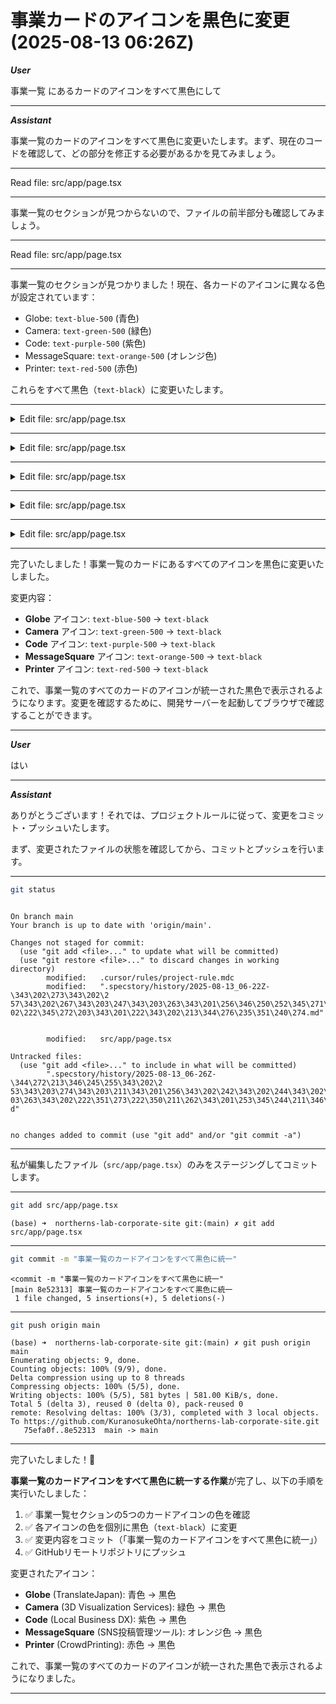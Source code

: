 <!-- Generated by SpecStory -->

# 事業カードのアイコンを黒色に変更 (2025-08-13 06:26Z)

_**User**_

事業一覧
にあるカードのアイコンをすべて黒色にして

---

_**Assistant**_

事業一覧のカードのアイコンをすべて黒色に変更いたします。まず、現在のコードを確認して、どの部分を修正する必要があるかを見てみましょう。


---

Read file: src/app/page.tsx

---

事業一覧のセクションが見つからないので、ファイルの前半部分も確認してみましょう。


---

Read file: src/app/page.tsx

---

事業一覧のセクションが見つかりました！現在、各カードのアイコンに異なる色が設定されています：

- Globe: `text-blue-500` (青色)
- Camera: `text-green-500` (緑色)  
- Code: `text-purple-500` (紫色)
- MessageSquare: `text-orange-500` (オレンジ色)
- Printer: `text-red-500` (赤色)

これらをすべて黒色（`text-black`）に変更いたします。


---

<details><summary>Edit file: src/app/page.tsx</summary>

undefined

**Chunk 1**
Lines added: 1, lines removed: 1

```diff
@@ -103,5 +103,5 @@
                <Card className="bg-white border-2 border-gray-200 hover:scale-105 transition-all duration-300 cursor-pointer">
                  <CardHeader>
-                   <Globe className="h-8 w-8 mb-2 text-blue-500" />
+                   <Globe className="h-8 w-8 mb-2 text-black" />
                    <CardTitle className="text-gray-900">TranslateJapan</CardTitle>
                    <p className="text-sm text-gray-600">多言語コンテンツ制作</p>
```

</details>

---

<details><summary>Edit file: src/app/page.tsx</summary>

undefined

**Chunk 1**
Lines added: 1, lines removed: 1

```diff
@@ -119,5 +119,5 @@
                <Card className="bg-white border-2 border-gray-200 hover:scale-105 transition-all duration-300 cursor-pointer">
                  <CardHeader>
-                   <Camera className="h-8 w-8 mb-2 text-green-500" />
+                   <Camera className="h-8 w-8 mb-2 text-black" />
                    <CardTitle className="text-gray-900">3D Visualization Services</CardTitle>
                    <p className="text-sm text-gray-600">空間の可視化</p>
```

</details>

---

<details><summary>Edit file: src/app/page.tsx</summary>

undefined

**Chunk 1**
Lines added: 1, lines removed: 1

```diff
@@ -135,5 +135,5 @@
                <Card className="bg-white border-2 border-gray-200 hover:scale-105 transition-all duration-300 cursor-pointer">
                  <CardHeader>
-                   <Code className="h-8 w-8 mb-2 text-purple-500" />
+                   <Code className="h-8 w-8 mb-2 text-black" />
                    <CardTitle className="text-gray-900">Local Business DX</CardTitle>
                    <p className="text-sm text-gray-600">地域企業のデジタル化</p>
```

</details>

---

<details><summary>Edit file: src/app/page.tsx</summary>

undefined

**Chunk 1**
Lines added: 1, lines removed: 1

```diff
@@ -151,5 +151,5 @@
                <Card className="bg-white border-2 border-gray-200 hover:scale-105 transition-all duration-300 cursor-pointer">
                  <CardHeader>
-                   <MessageSquare className="h-8 w-8 mb-2 text-orange-500" />
+                   <MessageSquare className="h-8 w-8 mb-2 text-black" />
                    <CardTitle className="text-gray-900">SNS投稿管理ツール</CardTitle>
                    <p className="text-sm text-gray-600">ソーシャルメディア運用効率化</p>
```

</details>

---

<details><summary>Edit file: src/app/page.tsx</summary>

undefined

**Chunk 1**
Lines added: 1, lines removed: 1

```diff
@@ -167,5 +167,5 @@
                <Card className="bg-white border-2 border-gray-200 hover:scale-105 transition-all duration-300 cursor-pointer">
                  <CardHeader>
-                   <Printer className="h-8 w-8 mb-2 text-red-500" />
+                   <Printer className="h-8 w-8 mb-2 text-black" />
                    <CardTitle className="text-gray-900">CrowdPrinting</CardTitle>
                    <p className="text-sm text-gray-600">3Dプリンター印刷代行</p>
```

</details>

---

完了いたしました！事業一覧のカードにあるすべてのアイコンを黒色に変更いたしました。

変更内容：
- **Globe** アイコン: `text-blue-500` → `text-black`
- **Camera** アイコン: `text-green-500` → `text-black`
- **Code** アイコン: `text-purple-500` → `text-black`
- **MessageSquare** アイコン: `text-orange-500` → `text-black`
- **Printer** アイコン: `text-red-500` → `text-black`

これで、事業一覧のすべてのカードのアイコンが統一された黒色で表示されるようになります。変更を確認するために、開発サーバーを起動してブラウザで確認することができます。

---

_**User**_

はい

---

_**Assistant**_

ありがとうございます！それでは、プロジェクトルールに従って、変更をコミット・プッシュいたします。

まず、変更されたファイルの状態を確認してから、コミットとプッシュを行います。


---

```bash
git status
```

```

On branch main
Your branch is up to date with 'origin/main'.

Changes not staged for commit:
  (use "git add <file>..." to update what will be committed)
  (use "git restore <file>..." to discard changes in working directory)
        modified:   .cursor/rules/project-rule.mdc
        modified:   ".specstory/history/2025-08-13_06-22Z-\343\202\273\343\202\2
57\343\202\267\343\203\247\343\203\263\343\201\256\346\250\252\345\271\205\343\2
02\222\345\272\203\343\201\222\343\202\213\344\276\235\351\240\274.md"

             
        modified:   src/app/page.tsx

Untracked files:
  (use "git add <file>..." to include in what will be committed)
        ".specstory/history/2025-08-13_06-26Z-\344\272\213\346\245\255\343\202\2
53\343\203\274\343\203\211\343\201\256\343\202\242\343\202\244\343\202\263\343\2
03\263\343\202\222\351\273\222\350\211\262\343\201\253\345\244\211\346\233\264.m
d"
             

no changes added to commit (use "git add" and/or "git commit -a")
```

---

私が編集したファイル（`src/app/page.tsx`）のみをステージングしてコミットします。


---

```bash
git add src/app/page.tsx
```

```
(base) ➜  northerns-lab-corporate-site git:(main) ✗ git add src/app/page.tsx
```

---

```bash
git commit -m "事業一覧のカードアイコンをすべて黒色に統一"
```

```
<commit -m "事業一覧のカードアイコンをすべて黒色に統一"
[main 8e52313] 事業一覧のカードアイコンをすべて黒色に統一
 1 file changed, 5 insertions(+), 5 deletions(-)
```

---

```bash
git push origin main
```

```
(base) ➜  northerns-lab-corporate-site git:(main) ✗ git push origin main
Enumerating objects: 9, done.
Counting objects: 100% (9/9), done.
Delta compression using up to 8 threads
Compressing objects: 100% (5/5), done.
Writing objects: 100% (5/5), 581 bytes | 581.00 KiB/s, done.
Total 5 (delta 3), reused 0 (delta 0), pack-reused 0
remote: Resolving deltas: 100% (3/3), completed with 3 local objects.
To https://github.com/KuranosukeOhta/northerns-lab-corporate-site.git
   75efa0f..8e52313  main -> main
```

---

完了いたしました！🎉

**事業一覧のカードアイコンをすべて黒色に統一する作業**が完了し、以下の手順を実行いたしました：

1. ✅ 事業一覧セクションの5つのカードアイコンの色を確認
2. ✅ 各アイコンの色を個別に黒色（`text-black`）に変更
3. ✅ 変更内容をコミット（「事業一覧のカードアイコンをすべて黒色に統一」）
4. ✅ GitHubリモートリポジトリにプッシュ

変更されたアイコン：
- **Globe** (TranslateJapan): 青色 → 黒色
- **Camera** (3D Visualization Services): 緑色 → 黒色  
- **Code** (Local Business DX): 紫色 → 黒色
- **MessageSquare** (SNS投稿管理ツール): オレンジ色 → 黒色
- **Printer** (CrowdPrinting): 赤色 → 黒色

これで、事業一覧のすべてのカードのアイコンが統一された黒色で表示されるようになりました。

---

